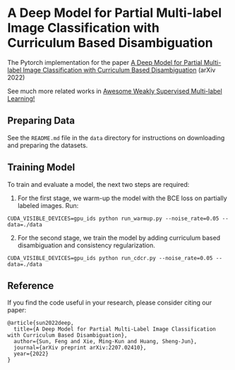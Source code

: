 # A Deep Model for Partial Multi-label Image Classification with Curriculum Based Disambiguation

The Pytorch implementation for the paper [A Deep Model for Partial Multi-label Image Classification with Curriculum Based Disambiguation](http://www.xiemk.pro/publication/arxiv-cdcr-preprint.pdf) (arXiv 2022)

See much more related works in [Awesome Weakly Supervised Multi-label Learning!](https://github.com/milkxie/awesome-weakly-supervised-multi-label-learning)

## Preparing Data

See the `README.md` file in the `data` directory for instructions on downloading and preparing the datasets.

## Training Model
To train and evaluate a model, the next two steps are required:

1. For the first stage, we warm-up the model with the BCE loss on partially labeled images. Run:
```
CUDA_VISIBLE_DEVICES=gpu_ids python run_warmup.py --noise_rate=0.05 --data=./data
```

2. For the second stage, we train the model by adding curriculum based disambiguation and consistency regularization.
```
CUDA_VISIBLE_DEVICES=gpu_ids python run_cdcr.py --noise_rate=0.05 --data=./data
```


## Reference
If you find the code useful in your research, please consider citing our paper:
```
@article{sun2022deep,
  title={A Deep Model for Partial Multi-Label Image Classification with Curriculum Based Disambiguation},
  author={Sun, Feng and Xie, Ming-Kun and Huang, Sheng-Jun},
  journal={arXiv preprint arXiv:2207.02410},
  year={2022}
}
```